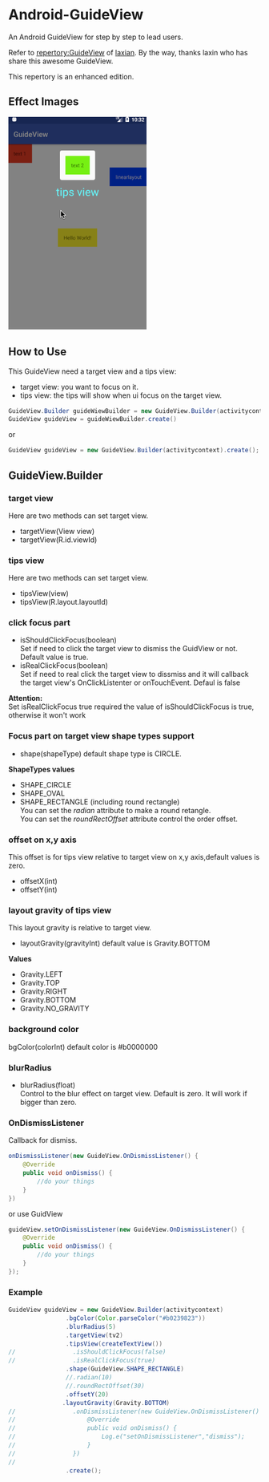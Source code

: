 # Android-GuideView
An Android GuideView for step by step to lead users.

Refer to [repertory:GuideView](https://github.com/laxian/GuideView) of [laxian](https://github.com/laxian).
By the way, thanks laxin who has share this awesome GuideView.

This repertory is an enhanced edition.

## Effect Images

![img](https://github.com/arjinmc/Android-GuideView/blob/master/images/sample.gif)

## How to Use
This GuideView need a target view and a tips view:
* target view: you want to focus on it.
* tips view: the tips will show when ui focus on the target view.

```java
GuideView.Builder guideWiewBuilder = new GuideView.Builder(activitycontext);
GuideView guideView = guideWiewBuilder.create()
```
or
```java
GuideView guideView = new GuideView.Builder(activitycontext).create();
```

## GuideView.Builder
### target view
Here are two methods can set target view.

* targetView(View view)
* targetView(R.id.viewId)

### tips view
Here are two methods can set target view.

* tipsView(view)
* tipsView(R.layout.layoutId)

### click focus part
* isShouldClickFocus(boolean)  
Set if need to click the target view to dismiss the GuidView or not. Default value is true.
* isRealClickFocus(boolean)  
Set if need to real click the target view to dissmiss and it will callback the target view's OnClickListenter or onTouchEvent. Defaul is false

<strong>Attention:</strong>  
Set isRealClickFocus true required the value of isShouldClickFocus is true, otherwise it won't work

### Focus part on target view shape types support
* shape(shapeType) 
default shape type is CIRCLE.

<strong>ShapeTypes values</strong>

* SHAPE_CIRCLE 
* SHAPE_OVAL
* SHAPE_RECTANGLE (including round rectangle)  
You can set the <i>radian</i> attribute to make a round retangle.  
You can set the <i>roundRectOffset</i> attribute control the order offset.

### offset on x,y axis
This offset is for tips view relative to target view on x,y axis,default values is zero.
* offsetX(int)
* offsetY(int)

### layout gravity of tips view
This layout gravity is relative to target view.
* layoutGravity(gravityInt)  default value is Gravity.BOTTOM

<strong>Values</strong>
* Gravity.LEFT
* Gravity.TOP
* Gravity.RIGHT
* Gravity.BOTTOM
* Gravity.NO_GRAVITY

### background color
bgColor(colorInt) default color is #b0000000

### blurRadius

* blurRadius(float)  
Control to the blur effect on target view. Default is zero. It will work if bigger than zero.

### OnDismissListener
Callback for dismiss.
```java
onDismissListener(new GuideView.OnDismissListener() {
    @Override
    public void onDismiss() {
        //do your things
    }
})
```
or use GuidView
```java
guideView.setOnDismissListener(new GuideView.OnDismissListener() {
    @Override
    public void onDismiss() {
        //do your things
    }
});
```

### Example
```java
GuideView guideView = new GuideView.Builder(activitycontext)
                .bgColor(Color.parseColor("#b0239823"))
                .blurRadius(5)
                .targetView(tv2)
                .tipsView(createTextView())
//                .isShouldClickFocus(false)
//                .isRealClickFocus(true)
                .shape(GuideView.SHAPE_RECTANGLE)
                //.radian(10)
                //.roundRectOffset(30)
                .offsetY(20)
               .layoutGravity(Gravity.BOTTOM)
//                .onDismissListener(new GuideView.OnDismissListener() {
//                    @Override
//                    public void onDismiss() {
//                        Log.e("setOnDismissListener","dismiss");
//                    }
//                })
//                
                .create();
```